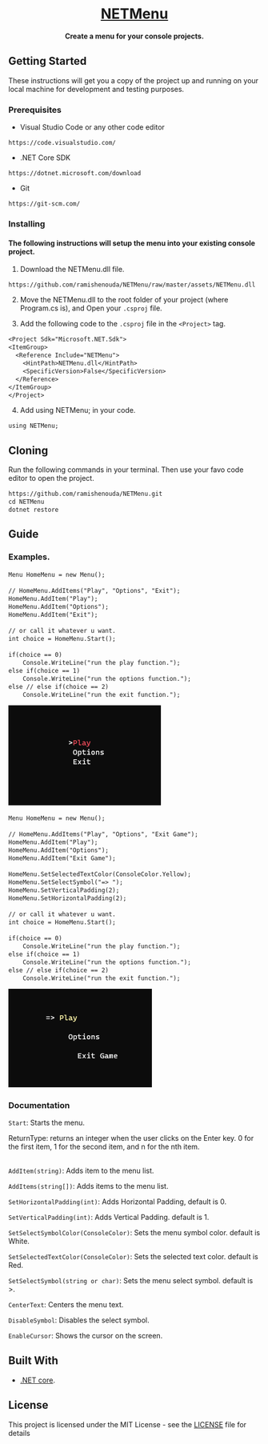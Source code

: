 <h1 align="center">
  <a href="https://github.com/ramishenouda/NETMenu">
    NETMenu
  </a>
</h1>

<p align="center">
  <strong>Create a menu for your console projects.</strong><br>
</p>

## Getting Started

These instructions will get you a copy of the project up and running on your local machine for development and testing purposes.

### Prerequisites

- Visual Studio Code or any other code editor

```
https://code.visualstudio.com/
```

- .NET Core SDK

```
https://dotnet.microsoft.com/download
```

- Git

```
https://git-scm.com/
```

### Installing
#### The following instructions will setup the menu into your existing console project.

1. Download the NETMenu.dll file.

```
https://github.com/ramishenouda/NETMenu/raw/master/assets/NETMenu.dll
```

2. Move the NETMenu.dll to the root folder of your project (where Program.cs is), and Open your ```.csproj``` file.

3. Add the following code to the ```.csproj``` file in the ```<Project>``` tag.

```
<Project Sdk="Microsoft.NET.Sdk">
<ItemGroup>
  <Reference Include="NETMenu">
    <HintPath>NETMenu.dll</HintPath>
    <SpecificVersion>False</SpecificVersion> 
  </Reference>
</ItemGroup>
</Project>
```

4. Add using NETMenu; in your code. 

```
using NETMenu;
```

## Cloning

Run the following commands in your terminal. Then use your favo code editor to open the project.

```
https://github.com/ramishenouda/NETMenu.git
cd NETMenu
dotnet restore
```

## Guide
### Examples.
```
Menu HomeMenu = new Menu();

// HomeMenu.AddItems("Play", "Options", "Exit");
HomeMenu.AddItem("Play");
HomeMenu.AddItem("Options");
HomeMenu.AddItem("Exit");

// or call it whatever u want.
int choice = HomeMenu.Start();

if(choice == 0)
    Console.WriteLine("run the play function.");
else if(choice == 1)
    Console.WriteLine("run the options function.");
else // else if(choice == 2)
    Console.WriteLine("run the exit function.");
```

<img src="https://raw.githubusercontent.com/ramishenouda/NETMenu/master/assets/example1.PNG" />

```
Menu HomeMenu = new Menu();

// HomeMenu.AddItems("Play", "Options", "Exit Game");
HomeMenu.AddItem("Play");
HomeMenu.AddItem("Options");
HomeMenu.AddItem("Exit Game");

HomeMenu.SetSelectedTextColor(ConsoleColor.Yellow);
HomeMenu.SetSelectSymbol("=> ");
HomeMenu.SetVerticalPadding(2);
HomeMenu.SetHorizontalPadding(2);

// or call it whatever u want.
int choice = HomeMenu.Start();

if(choice == 0)
    Console.WriteLine("run the play function.");
else if(choice == 1)
    Console.WriteLine("run the options function.");
else // else if(choice == 2)
    Console.WriteLine("run the exit function.");
```

<img src="https://raw.githubusercontent.com/ramishenouda/NETMenu/master/assets/example2.PNG" />


### Documentation

```Start```: Starts the menu.

ReturnType: returns an integer when the user clicks on the Enter key. 0 for the first item, 1 for the second item, and n for the nth item.</br> </br>

```AddItem(string)```: Adds item to the menu list.

```AddItems(string[])```: Adds items to the menu list.

```SetHorizontalPadding(int)```: Adds Horizontal Padding, default is 0.

```SetVerticalPadding(int)```: Adds Vertical Padding. default is 1.

```SetSelectSymbolColor(ConsoleColor)```: Sets the menu symbol color. default is White.

```SetSelectedTextColor(ConsoleColor)```: Sets the selected text color. default is Red.

```SetSelectSymbol(string or char)```: Sets the menu select symbol. default is >.

```CenterText```: Centers the menu text.

```DisableSymbol```: Disables the select symbol.

```EnableCursor```: Shows the cursor on the screen.

## Built With

* [.NET core](https://dotnet.microsoft.com/download).

## License

This project is licensed under the MIT License - see the [LICENSE](LICENSE) file for details
